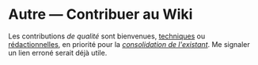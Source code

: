 # Autre — Contribuer au Wiki

Les contributions _de qualité_ sont bienvenues, [techniques](github.md) ou [rédactionnelles](redacttente.md), en priorité pour la [_consolidation de l'existant_](bac-a-sable.md). Me signaler un lien erroné serait déjà utile.
